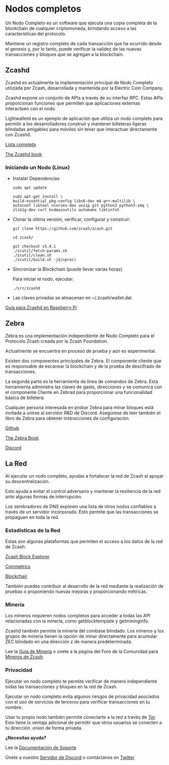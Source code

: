 # Nodos completos

Un Nodo Completo es un software que ejecuta una copia completa de la blockchain de cualquier criptomoneda, brindando acceso a las características del protocolo.

Mantiene un registro completo de cada transacción que ha ocurrido desde el genesis y, por lo tanto, puede verificar la validez de las nuevas transacciones y bloques que se agregan a la blockchain.

## Zcashd

Zcashd es actualmente la implementación principal de Nodo Completo utilizada por Zcash, desarrollada y mantenida por la Electric Coin Company.

Zcashd expone un conjunto de APIs a través de su interfaz RPC. Estas APIs proporcionan funciones que permiten que aplicaciones externas interactúen con el nodo.

Lightwalletd es un ejemplo de aplicación que utiliza un nodo completo para permitir a los desarrolladores construir y mantener billeteras ligeras blindadas amigables para móviles sin tener que interactuar directamente con Zcashd.

[Lista completa](https://zcash.github.io/rpc/)

[The Zcashd book](https://zcash.github.io/zcash/)


### Iniciando un Nodo (Linux)

- Instalar Dependencias

      sudo apt update

      sudo apt-get install \
      build-essential pkg-config libc6-dev m4 g++-multilib \
      autoconf libtool ncurses-dev unzip git python3 python3-zmq \
      zlib1g-dev curl bsdmainutils automake libtinfo5

- Clonar la última versión, verificar, configurar y construir:
    
      git clone https://github.com/zcash/zcash.git

      cd zcash/

      git checkout v5.4.1
      ./zcutil/fetch-params.sh
      ./zcutil/clean.sh
      ./zcutil/build.sh -j$(nproc)
     
- Sincronizar la Blockchain (puede llevar varias horas)

    Para iniciar el nodo, ejecutar:

      ./src/zcashd
      
- Las claves privadas se almacenan en ~/.zcash/wallet.dat

[Guía para Zcashd en Raspberry Pi](https://zechub.notion.site/Raspberry-Pi-4-a-zcashd-full-node-guide-6db67f686e8d4b0db6047e169eed51d1)


## Zebra

Zebra es una implementación independiente de Nodo Completo para el Protocolo Zcash creada por la Zcash Foundation.

Actualmente se encuentra en proceso de prueba y aún es experimental.

Existen dos componentes principales de Zebra. El componente cliente que es responsable de escanear la blockchain y de la prueba de descifrado de transacciones.

La segunda parte es la herramienta de línea de comandos de Zebra. Esta herramienta administra las claves de gasto, direcciones y se comunica con el componente Cliente en Zebrad para proporcionar una funcionalidad básica de billetera.

Cualquier persona interesada en probar Zebra para minar bloques está invitada a unirse al servidor R&D de Discord. Asegúrese de leer también el libro de Zebra para obtener instrucciones de configuración.

[Github](https://github.com/ZcashFoundation/zebra/)

[The Zebra Book](https://zebra.zfnd.org) 

[Discord](https://discord.gg/uvEdHsrb)



## La Red

Al ejecutar un nodo completo, ayudas a fortalecer la red de Zcash al apoyar su descentralización.

Esto ayuda a evitar el control adversario y mantener la resiliencia de la red ante algunas formas de interrupción.

Los sembradores de DNS exponen una lista de otros nodos confiables a través de un servidor incorporado. Esto permite que las transacciones se propaguen en toda la red.

### Estadísticas de la Red

Estas son algunas plataformas que permiten el acceso a los datos de la red de Zcash:

[Zcash Block Explorer](https://zcashblockexplorer.com)

[Coinmetrics](https://docs.coinmetrics.io/info/assets/zec)

[Blockchair](https://blockchair.com/zcash)

También puedes contribuir al desarrollo de la red mediante la realización de pruebas o proponiendo nuevas mejoras y proporcionando métricas.



### Minería

Los mineros requieren nodos completos para acceder a todas las API relacionadas con la minería, como getblocktemplate y getmininginfo.

Zcashd también permite la minería del coinbase blindado. Los mineros y los grupos de minería tienen la opción de minar directamente para acumular ZEC blindado en una dirección z de manera predeterminada.

Lee la [Guía de Minería](https://zcash.readthedocs.io/en/latest/rtd_pages/zcash_mining_guide.html) o únete a la página del Foro de la Comunidad para [Mineros de Zcash](https://forum.zcashcommunity.com/c/mining/13).


### Privacidad

Ejecutar un nodo completo te permite verificar de manera independiente todas las transacciones y bloques en la red de Zcash.

Ejecutar un nodo completo evita algunos riesgos de privacidad asociados con el uso de servicios de terceros para verificar transacciones en tu nombre.

Usar tu propio nodo también permite conectarte a la red a través de [Tor](https://zcash.github.io/zcash/user/tor.html).
Esto tiene la ventaja adicional de permitir que otros usuarios se conecten a tu dirección .onion de forma privada.

**¿Necesitas ayuda?**

Lee la [Documentación de Soporte](https://zcash.readthedocs.io/en/latest/)

Únete a nuestro [Servidor de Discord](https://discord.gg/zcash) o contáctanos en [Twitter](https://twitter.com/ZecHub)



